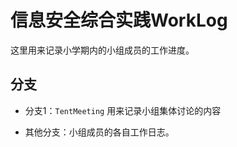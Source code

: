 # 信息安全综合实践WorkLog

这里用来记录小学期内的小组成员的工作进度。

## 分支

- 分支1：`TentMeeting` 用来记录小组集体讨论的内容 

- 其他分支：小组成员的各自工作日志。